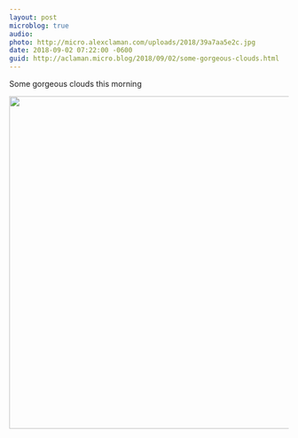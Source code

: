 ```yaml
---
layout: post
microblog: true
audio: 
photo: http://micro.alexclaman.com/uploads/2018/39a7aa5e2c.jpg
date: 2018-09-02 07:22:00 -0600
guid: http://aclaman.micro.blog/2018/09/02/some-gorgeous-clouds.html
---
```

Some gorgeous clouds this morning

<img src="http://micro.alexclaman.com/uploads/2018/39a7aa5e2c.jpg" width="600" height="600" />
